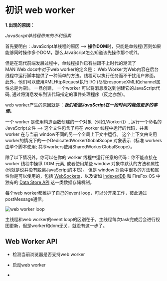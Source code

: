 # 初识 web worker

**1.出现的原因：**

*JavaScript单线程带来的不利因素*

首先要明白：JavaScript单线程的原因 --> **操作DOM**时，只能是单线程(否则如果能够同时操作多个DOM，那么JavaScript怎么知道该先操作那个呢?)。

但是在现代前端发展过程中，单线程操作已有些跟不上时代的潮流了  
MAN Web docs中对于web worker的定义是：
Web Worker为Web内容在后台线程中运行脚本提供了一种简单的方法。线程可以执行任务而不干扰用户界面。
此外，他们可以使用XMLHttpRequest执行 I/O  (尽管responseXML和channel属性总是为空)。
一旦创建， 一个worker 可以将消息发送到创建它的JavaScript代码, 通过将消息发布到该代码指定的事件处理程序（反之亦然）。

web worker产生的原因就是：***我们希望JavaScript在一段时间内能做更多的事情。***

一个 worker 是使用构造函数创建的一个对象（例如,Worker()）, 运行一个命名的 JavaScript文件 —> 这个文件包含了将在 worker 线程中运行的代码，并且 worker 在与当前 window不同的另一个全局上下文中运行。
这个上下文由专用worker的情况下的一个DedicatedWorkerGlobalScope 对象表示（标准 workers 由单个脚本使用; 共享workers使用SharedWorkerGlobalScope）。

除了以下情况外，你可以在你的 worker 线程中运行任意的代码：你不能直接在 worker 线程中操纵 DOM 元素, 或者使用某些 window 对象中默认的方法和属性(也就是说并没有脱离JavaScript的本质)。 
但是 window 对象中很多的方法和属性你是可以使用的，包括 [WebSockets](https://developer.mozilla.org/en-US/docs/Web/API/WebSockets_API)，以及诸如 [IndexedDB](https://developer.mozilla.org/en-US/docs/Web/API/IndexedDB_API) 和 FireFox OS 中独有的 [Data Store API](https://developer.mozilla.org/en-US/docs/Web/API/Data_Store_API) 这一类数据存储机制。

每个web worker都维护了自己的event loop，可以分开来工作，彼此通过postMessage通信。

![web worker loop](https://www.flygoing.cn/images/web-worker-loop.png)

主线程和web worker的event loop的区别在于，主线程每次task完成后会进行视图更新，但是worker和dom无关，就没有这一步了。
## Web Worker API
- 检测当前浏览器是否支持web worker

- 启动web worker

- 
